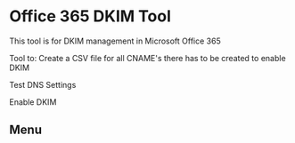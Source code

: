 # Office 365 DKIM Tool
This tool is for DKIM management in Microsoft Office 365

Tool to: 
Create a CSV file for all CNAME's there has to be created to enable DKIM

Test DNS Settings 

Enable DKIM 


## Menu

